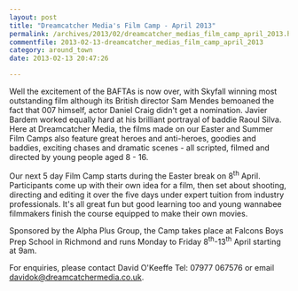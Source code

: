 ```yaml
---
layout: post
title: "Dreamcatcher Media's Film Camp - April 2013"
permalink: /archives/2013/02/dreamcatcher_medias_film_camp_april_2013.html
commentfile: 2013-02-13-dreamcatcher_medias_film_camp_april_2013
category: around_town
date: 2013-02-13 20:47:26

---
```


Well the excitement of the BAFTAs is now over, with Skyfall winning most outstanding film although its British director Sam Mendes bemoaned the fact that 007 himself, actor Daniel Craig didn't get a nomination. Javier Bardem worked equally hard at his brilliant portrayal of baddie Raoul Silva. Here at Dreamcatcher Media, the films made on our Easter and Summer Film Camps also feature great heroes and anti-heroes, goodies and baddies, exciting chases and dramatic scenes - all scripted, filmed and directed by young people aged 8 - 16.

Our next 5 day Film Camp starts during the Easter break on 8<sup>th</sup> April. Participants come up with their own idea for a film, then set about shooting, directing and editing it over the five days under expert tuition from industry professionals. It's all great fun but good learning too and young wannabee filmmakers finish the course equipped to make their own movies.

Sponsored by the Alpha Plus Group, the Camp takes place at Falcons Boys Prep School in Richmond and runs Monday to Friday 8<sup>th</sup>-13<sup>th</sup> April starting at 9am.

For enquiries, please contact David O'Keeffe Tel: 07977 067576 or email <davidok@dreamcatchermedia.co.uk>.
